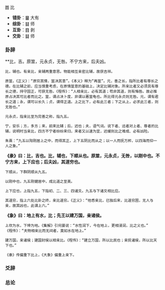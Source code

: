 ䷇ 比

+ **错卦**：䷍ 大有
+ **综卦**：䷆ 师
+ **互卦**：䷖ 剥
+ **交卦**：䷆ 师

### 卦辞

**比，吉。原筮，元永贞，无咎。不宁方来，后夫凶。

```
比，辅也。有亲比，亲辅两重意思。物能相互亲密比辅，故获吉祥。

原筮，《正义》：“原穷其情，筮决其意”。《本义》释为“再筮”。元，善之长，指所比者有尊长之德。在比辅之前，应当慎重考虑，在原情筮意的基础上，决定比辅对象。所亲比者又必须具有尊长之德，持守固正，可获无咎。《程传》：“人相亲比，必有其道；苟非其道，则有悔咎。故必推原占决其可比者而比之。筮，谓占决卜度，非谓以著筮龟也。所比得元永贞则无咎。元，谓有君长之道；永，谓可以长久；贞，谓得正道。上之比下，必有此三者；下之从上，必求此三者，则无咎也。”

元永贞，指亲比至为完善之称，指九五。

宁，安乐；方，多方；来，前来比辅；后，迟也；夫，语气词。说下者、远者对上者、尊者的比辅，说明时当亲比，四方不宁者纷纷来归，来者又以速为宜，迟缓则比之难成、必有凶险。

朱熹：“九五以阳刚居上之中，而得其正，上下五阴比而从之；以一人而抚万邦，以四海而仰一人之象。”
```

**《彖》曰：比，吉也。比，辅也，下顺从也。原筮，元永贞，无咎，以刚中也。不宁方来，上下应也；后夫凶，其道穷也。**

```
下顺从，下群阴顺从九五。

以刚中也，九五刚健居中，成比道之至美。

上下应也，上指九五，下指初、二、三、四诸爻。九五与下诸爻相比应。

其道穷，指上六处比卦之终，亲比道穷。《正义》：“他悉亲比，已独后来，比道穷困，无人与亲，故其凶也，此谓上六。”
```

**《象》曰：地上有水，比；先王以建万国，亲诸侯。**

```
上坎为水，下坤为地。《集解》引何晏说：“水性润下，今在地上，更相浸润，比之义也。”
《程传》：“夫物相亲比而无间者，莫如水在地上。”

建万国，亲诸侯；建国封侯以相亲比。《程传》：“建立万国，所以比民也；亲抚诸侯，所以比天下也。”

《彖》传偏重下比上，《大象》偏重上亲下。
```

### 爻辞


### 总论

